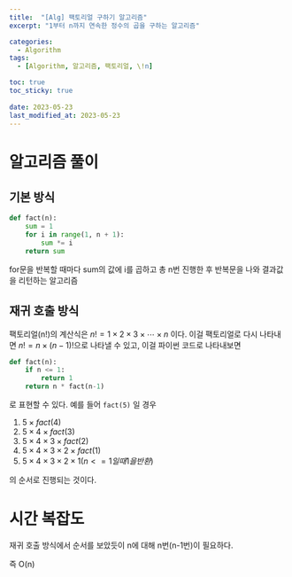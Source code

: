 ```yaml
---
title:  "[Alg] 팩토리얼 구하기 알고리즘"
excerpt: "1부터 n까지 연속한 정수의 곱을 구하는 알고리즘"

categories:
  - Algorithm
tags:
  - [Algorithm, 알고리즘, 팩토리얼, \!n]

toc: true
toc_sticky: true
 
date: 2023-05-23
last_modified_at: 2023-05-23
---
```


# 알고리즘 풀이

## 기본 방식

```python
def fact(n):
    sum = 1
    for i in range(1, n + 1):
        sum *= i
    return sum
```

for문을 반복할 때마다 sum의 값에 i를 곱하고 총 n번 진행한 후 반복문을 나와 결과값을 리턴하는 알고리즘

## 재귀 호출 방식

팩토리얼(n!)의 계산식은 $n! = 1 \times 2 \times 3 \times \cdots  \times n$ 이다. 이걸 팩토리얼로 다시 나타내면 $n! = n \times (n-1)!$으로 나타낼 수 있고, 이걸 파이썬 코드로 나타내보면

```python
def fact(n):
    if n <= 1:
        return 1
    return n * fact(n-1)
```

로 표현할 수 있다. 예를 들어 ``fact(5)`` 일 경우

1. $5 \times fact(4)$
2. $5 \times 4 \times fact(3)$
3. $5 \times 4 \times 3 \times fact(2)$
4. $5 \times 4 \times 3 \times 2 \times fact(1)$
5. $5 \times 4 \times 3 \times 2 \times 1(n<=1 일 때 1을 반환)$

의 순서로 진행되는 것이다.

# 시간 복잡도
재귀 호출 방식에서 순서를 보았듯이 n에 대해 n번(n-1번)이 필요하다.

즉 O(n)